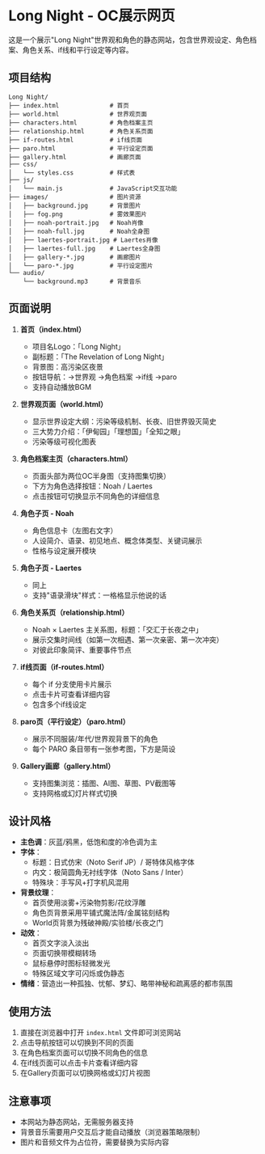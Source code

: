 # Long Night - OC展示网页

这是一个展示"Long Night"世界观和角色的静态网站，包含世界观设定、角色档案、角色关系、if线和平行设定等内容。

## 项目结构

```
Long Night/
├── index.html              # 首页
├── world.html              # 世界观页面
├── characters.html         # 角色档案主页
├── relationship.html       # 角色关系页面
├── if-routes.html          # if线页面
├── paro.html               # 平行设定页面
├── gallery.html            # 画廊页面
├── css/
│   └── styles.css          # 样式表
├── js/
│   └── main.js             # JavaScript交互功能
├── images/                 # 图片资源
│   ├── background.jpg      # 背景图片
│   ├── fog.png             # 雾效果图片
│   ├── noah-portrait.jpg   # Noah肖像
│   ├── noah-full.jpg       # Noah全身图
│   ├── laertes-portrait.jpg # Laertes肖像
│   ├── laertes-full.jpg    # Laertes全身图
│   ├── gallery-*.jpg       # 画廊图片
│   └── paro-*.jpg          # 平行设定图片
└── audio/
    └── background.mp3      # 背景音乐
```

## 页面说明

1. **首页（index.html）**
   - 项目名Logo：「Long Night」
   - 副标题：「The Revelation of Long Night」
   - 背景图：高污染区夜景
   - 按钮导航：→世界观 →角色档案 →if线 →paro
   - 支持自动播放BGM

2. **世界观页面（world.html）**
   - 显示世界设定大纲：污染等级机制、长夜、旧世界毁灭简史
   - 三大势力介绍：「伊甸园」「理想国」「全知之眼」
   - 污染等级可视化图表

3. **角色档案主页（characters.html）**
   - 页面头部为两位OC半身图（支持图集切换）
   - 下方为角色选择按钮：Noah / Laertes
   - 点击按钮可切换显示不同角色的详细信息

4. **角色子页 - Noah**
   - 角色信息卡（左图右文字）
   - 人设简介、语录、初见地点、概念体类型、关键词展示
   - 性格与设定展开模块

5. **角色子页 - Laertes**
   - 同上
   - 支持"语录滑块"样式：一格格显示他说的话

6. **角色关系页（relationship.html）**
   - Noah × Laertes 主关系图，标题：「交汇于长夜之中」
   - 展示交集时间线（如第一次相遇、第一次亲密、第一次冲突）
   - 对彼此印象简评、重要事件节点

7. **if线页面（if-routes.html）**
   - 每个 if 分支使用卡片展示
   - 点击卡片可查看详细内容
   - 包含多个if线设定

8. **paro页（平行设定）（paro.html）**
   - 展示不同服装/年代/世界观背景下的角色
   - 每个 PARO 条目带有一张参考图，下方是简设

9. **Gallery画廊（gallery.html）**
   - 支持图集浏览：插图、AI图、草图、PV截图等
   - 支持网格或幻灯片样式切换

## 设计风格

- **主色调**：灰蓝/鸦黑，低饱和度的冷色调为主
- **字体**：
  - 标题：日式仿宋（Noto Serif JP）/ 哥特体风格字体
  - 内文：极简圆角无衬线字体（Noto Sans / Inter）
  - 特殊块：手写风+打字机风混用
- **背景纹理**：
  - 首页使用淡雾+污染物剪影/花纹浮雕
  - 角色页背景采用平铺式魔法阵/金属铭刻结构
  - World页背景为残破神殿/实验楼/长夜之门
- **动效**：
  - 首页文字淡入淡出
  - 页面切换带模糊转场
  - 鼠标悬停时图标轻微发光
  - 特殊区域文字可闪烁或伪静态
- **情绪**：营造出一种孤独、忧郁、梦幻、略带神秘和疏离感的都市氛围

## 使用方法

1. 直接在浏览器中打开 `index.html` 文件即可浏览网站
2. 点击导航按钮可以切换到不同的页面
3. 在角色档案页面可以切换不同角色的信息
4. 在if线页面可以点击卡片查看详细内容
5. 在Gallery页面可以切换网格或幻灯片视图

## 注意事项

- 本网站为静态网站，无需服务器支持
- 背景音乐需要用户交互后才能自动播放（浏览器策略限制）
- 图片和音频文件为占位符，需要替换为实际内容

